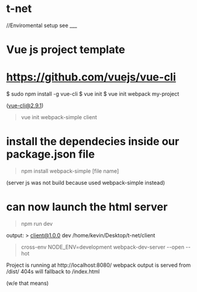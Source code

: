 # t-net

//Enviromental setup see ___

# Vue js project template
# https://github.com/vuejs/vue-cli

   $ sudo npm install -g vue-cli
   $ vue init <template-name> <project-name>
   $ vue init webpack my-project

(vue-cli@2.9.1)

   > vue init webpack-simple client

# install the dependecies inside our package.json file

   > npm install webpack-simple [file name]

(server js was not build because used webpack-simple instead)

# can now launch the html server

   > npm run dev

output: > client@1.0.0 dev /home/kevin/Desktop/t-net/client
> cross-env NODE_ENV=development webpack-dev-server --open --hot

Project is running at http://localhost:8080/
webpack output is served from /dist/
404s will fallback to /index.html

(w/e that means)


